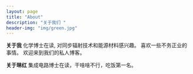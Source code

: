 ```yaml
---
layout: page
title: "About"
description: "关于我们 " 
header-img: "img/green.jpg"
---
```


**关于我**
化学博士在读, 对同步辐射技术和能源材料感兴趣。 喜欢一些不务正业的事情。 欢迎来到我们的私人博客。

**关于琳红**
集成电路博士在读，干啥啥不行，吃饭第一名。




